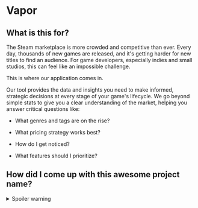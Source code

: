 # Vapor

## What is this for?
The Steam marketplace is more crowded and competitive than ever. 
Every day, thousands of new games are released, and it's getting harder for new titles to find an audience. 
For game developers, especially indies and small studios, this can feel like an impossible challenge.

This is where our application comes in.

Our tool provides the data and insights you need to make informed, strategic decisions at every stage of your game's lifecycle.
We go beyond simple stats to give you a clear understanding of the market, helping you answer critical questions like:

- What genres and tags are on the rise?

- What pricing strategy works best?

- How do I get noticed?

- What features should I prioritize?

## How did I come up with this awesome project name?
<details>
<summary>Spoiler warning</summary>

<img width="438" height="283" alt="Screenshot From 2025-08-08 11-53-16" src="https://github.com/user-attachments/assets/68065dbf-a5c8-42e1-a27e-c7775c27f09f" />

</details>
